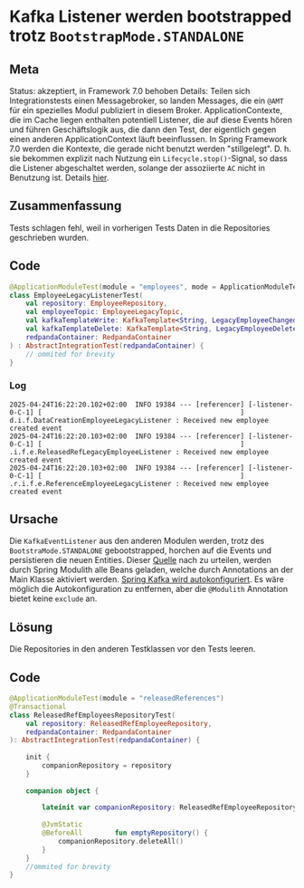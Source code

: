 # Kafka Listener werden bootstrapped trotz `BootstrapMode.STANDALONE`

## Meta
Status: akzeptiert, in Framework 7.0 behoben
Details: Teilen sich Integrationstests einen Messagebroker, so landen Messages, die ein `@AMT` für ein spezielles Modul publiziert in diesem Broker. ApplicationContexte, die im Cache liegen enthalten potentiell Listener, die auf diese Events hören und führen Geschäftslogik aus, die dann den Test, der eigentlich gegen einen anderen ApplicationContext läuft beeinflussen. In Spring Framework 7.0 werden die Kontexte, die gerade nicht benutzt werden "stillgelegt". D. h. sie bekommen explizit nach Nutzung ein `Lifecycle.stop()`-Signal, so dass die Listener abgeschaltet werden, solange der assoziierte `AC` nicht in Benutzung ist. Details [hier](https://github.com/spring-projects/spring-framework/wiki/Spring-Framework-7.0-Release-Notes#pausing-of-test-application-contexts).

## Zusammenfassung
Tests schlagen fehl, weil in vorherigen Tests Daten in die Repositories geschrieben wurden.

## Code
```kotlin
@ApplicationModuleTest(module = "employees", mode = ApplicationModuleTest.BootstrapMode.STANDALONE)  
class EmployeeLegacyListenerTest(  
    val repository: EmployeeRepository,  
    val employeeTopic: EmployeeLegacyTopic,  
    val kafkaTemplateWrite: KafkaTemplate<String, LegacyEmployeeChangedEvent>,  
    val kafkaTemplateDelete: KafkaTemplate<String, LegacyEmployeeDeletedEvent>,  
    redpandaContainer: RedpandaContainer  
) : AbstractIntegrationTest(redpandaContainer) {
	// ommited for brevity
}
```

### Log
```logs
2025-04-24T16:22:20.102+02:00  INFO 19384 --- [referencer] [-listener-0-C-1] [                                                 ] d.i.f.DataCreationEmployeeLegacyListener : Received new employee created event
2025-04-24T16:22:20.103+02:00  INFO 19384 --- [referencer] [-listener-0-C-1] [                                                 ] .i.f.e.ReleasedRefLegacyEmployeeListener : Received new employee created event
2025-04-24T16:22:20.103+02:00  INFO 19384 --- [referencer] [-listener-0-C-1] [                                                 ] .r.i.f.e.ReferenceEmployeeLegacyListener : Received new employee created event
```
## Ursache
Die `KafkaEventListener` aus den anderen Modulen werden, trotz des `BootstraMode.STANDALONE` gebootstrapped, horchen auf die Events und persistieren die neuen Entities.
Dieser [Quelle](https://stackoverflow.com/questions/79057132/issue-with-feign-clients-in-spring-modulith-integration-tests-using-application) nach zu urteilen, werden durch Spring Modulith alle Beans geladen, welche durch Annotations an der Main Klasse aktiviert werden.  [Spring Kafka wird autokonfiguriert](https://docs.spring.io/spring-boot/reference/messaging/kafka.html#messaging.kafka). Es wäre möglich die Autokonfiguration zu entfernen, aber die  `@Modulith` Annotation bietet keine `exclude` an.

## Lösung
Die Repositories in den anderen Testklassen vor den Tests leeren.

## Code
```kotlin
@ApplicationModuleTest(module = "releasedReferences")  
@Transactional  
class ReleasedRefEmployeesRepositoryTest(  
    val repository: ReleasedRefEmployeeRepository,  
    redpandaContainer: RedpandaContainer  
): AbstractIntegrationTest(redpandaContainer) {  
  
    init {  
        companionRepository = repository  
    }  
  
    companion object {  
  
        lateinit var companionRepository: ReleasedRefEmployeeRepository  
  
        @JvmStatic  
        @BeforeAll        fun emptyRepository() {  
            companionRepository.deleteAll()  
        }  
    }
	//ommited for brevity
}
```